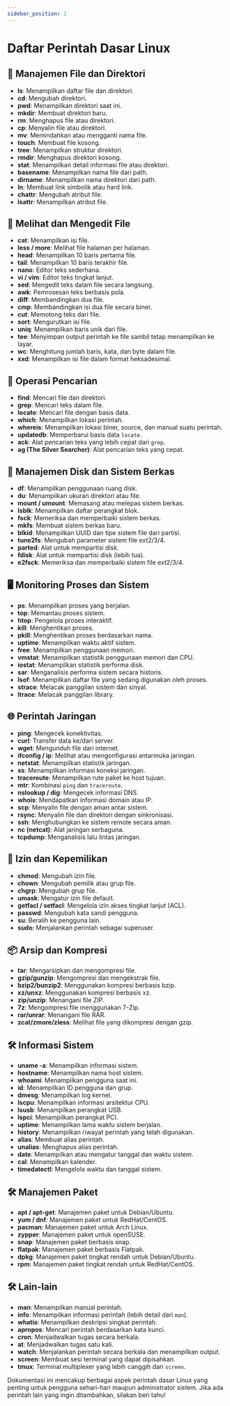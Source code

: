```yaml
---
sidebar_position: 1
---
```


# Daftar Perintah Dasar Linux

## 📂 Manajemen File dan Direktori
- **ls**: Menampilkan daftar file dan direktori.
- **cd**: Mengubah direktori.
- **pwd**: Menampilkan direktori saat ini.
- **mkdir**: Membuat direktori baru.
- **rm**: Menghapus file atau direktori.
- **cp**: Menyalin file atau direktori.
- **mv**: Memindahkan atau mengganti nama file.
- **touch**: Membuat file kosong.
- **tree**: Menampilkan struktur direktori.
- **rmdir**: Menghapus direktori kosong.
- **stat**: Menampilkan detail informasi file atau direktori.
- **basename**: Menampilkan nama file dari path.
- **dirname**: Menampilkan nama direktori dari path.
- **ln**: Membuat link simbolik atau hard link.
- **chattr**: Mengubah atribut file.
- **lsattr**: Menampilkan atribut file.

## 📝 Melihat dan Mengedit File
- **cat**: Menampilkan isi file.
- **less / more**: Melihat file halaman per halaman.
- **head**: Menampilkan 10 baris pertama file.
- **tail**: Menampilkan 10 baris terakhir file.
- **nano**: Editor teks sederhana.
- **vi / vim**: Editor teks tingkat lanjut.
- **sed**: Mengedit teks dalam file secara langsung.
- **awk**: Pemrosesan teks berbasis pola.
- **diff**: Membandingkan dua file.
- **cmp**: Membandingkan isi dua file secara biner.
- **cut**: Memotong teks dari file.
- **sort**: Mengurutkan isi file.
- **uniq**: Menampilkan baris unik dari file.
- **tee**: Menyimpan output perintah ke file sambil tetap menampilkan ke layar.
- **wc**: Menghitung jumlah baris, kata, dan byte dalam file.
- **xxd**: Menampilkan isi file dalam format heksadesimal.

## 🔎 Operasi Pencarian
- **find**: Mencari file dan direktori.
- **grep**: Mencari teks dalam file.
- **locate**: Mencari file dengan basis data.
- **which**: Menampilkan lokasi perintah.
- **whereis**: Menampilkan lokasi biner, source, dan manual suatu perintah.
- **updatedb**: Memperbarui basis data `locate`.
- **ack**: Alat pencarian teks yang lebih cepat dari `grep`.
- **ag (The Silver Searcher)**: Alat pencarian teks yang cepat.

## 💾 Manajemen Disk dan Sistem Berkas
- **df**: Menampilkan penggunaan ruang disk.
- **du**: Menampilkan ukuran direktori atau file.
- **mount / umount**: Memasang atau melepas sistem berkas.
- **lsblk**: Menampilkan daftar perangkat blok.
- **fsck**: Memeriksa dan memperbaiki sistem berkas.
- **mkfs**: Membuat sistem berkas baru.
- **blkid**: Menampilkan UUID dan tipe sistem file dari partisi.
- **tune2fs**: Mengubah parameter sistem file ext2/3/4.
- **parted**: Alat untuk mempartisi disk.
- **fdisk**: Alat untuk mempartisi disk (lebih tua).
- **e2fsck**: Memeriksa dan memperbaiki sistem file ext2/3/4.

## 🖥️ Monitoring Proses dan Sistem
- **ps**: Menampilkan proses yang berjalan.
- **top**: Memantau proses sistem.
- **htop**: Pengelola proses interaktif.
- **kill**: Menghentikan proses.
- **pkill**: Menghentikan proses berdasarkan nama.
- **uptime**: Menampilkan waktu aktif sistem.
- **free**: Menampilkan penggunaan memori.
- **vmstat**: Menampilkan statistik penggunaan memori dan CPU.
- **iostat**: Menampilkan statistik performa disk.
- **sar**: Menganalisis performa sistem secara historis.
- **lsof**: Menampilkan daftar file yang sedang digunakan oleh proses.
- **strace**: Melacak panggilan sistem dan sinyal.
- **ltrace**: Melacak panggilan library.

## 🌐 Perintah Jaringan
- **ping**: Mengecek konektivitas.
- **curl**: Transfer data ke/dari server.
- **wget**: Mengunduh file dari internet.
- **ifconfig / ip**: Melihat atau mengonfigurasi antarmuka jaringan.
- **netstat**: Menampilkan statistik jaringan.
- **ss**: Menampilkan informasi koneksi jaringan.
- **traceroute**: Menampilkan rute paket ke host tujuan.
- **mtr**: Kombinasi `ping` dan `traceroute`.
- **nslookup / dig**: Mengecek informasi DNS.
- **whois**: Mendapatkan informasi domain atau IP.
- **scp**: Menyalin file dengan aman antar sistem.
- **rsync**: Menyalin file dan direktori dengan sinkronisasi.
- **ssh**: Menghubungkan ke sistem remote secara aman.
- **nc (netcat)**: Alat jaringan serbaguna.
- **tcpdump**: Menganalisis lalu lintas jaringan.

## 🔐 Izin dan Kepemilikan
- **chmod**: Mengubah izin file.
- **chown**: Mengubah pemilik atau grup file.
- **chgrp**: Mengubah grup file.
- **umask**: Mengatur izin file default.
- **getfacl / setfacl**: Mengelola izin akses tingkat lanjut (ACL).
- **passwd**: Mengubah kata sandi pengguna.
- **su**: Beralih ke pengguna lain.
- **sudo**: Menjalankan perintah sebagai superuser.

## 📦 Arsip dan Kompresi
- **tar**: Mengarsipkan dan mengompresi file.
- **gzip/gunzip**: Mengompresi dan mengekstrak file.
- **bzip2/bunzip2**: Menggunakan kompresi berbasis bzip.
- **xz/unxz**: Menggunakan kompresi berbasis xz.
- **zip/unzip**: Menangani file ZIP.
- **7z**: Mengompresi file menggunakan 7-Zip.
- **rar/unrar**: Menangani file RAR.
- **zcat/zmore/zless**: Melihat file yang dikompresi dengan gzip.

## 🛠️ Informasi Sistem
- **uname -a**: Menampilkan informasi sistem.
- **hostname**: Menampilkan nama host sistem.
- **whoami**: Menampilkan pengguna saat ini.
- **id**: Menampilkan ID pengguna dan grup.
- **dmesg**: Menampilkan log kernel.
- **lscpu**: Menampilkan informasi arsitektur CPU.
- **lsusb**: Menampilkan perangkat USB.
- **lspci**: Menampilkan perangkat PCI.
- **uptime**: Menampilkan lama waktu sistem berjalan.
- **history**: Menampilkan riwayat perintah yang telah digunakan.
- **alias**: Membuat alias perintah.
- **unalias**: Menghapus alias perintah.
- **date**: Menampilkan atau mengatur tanggal dan waktu sistem.
- **cal**: Menampilkan kalender.
- **timedatectl**: Mengelola waktu dan tanggal sistem.

## 🛠️ Manajemen Paket
- **apt / apt-get**: Manajemen paket untuk Debian/Ubuntu.
- **yum / dnf**: Manajemen paket untuk RedHat/CentOS.
- **pacman**: Manajemen paket untuk Arch Linux.
- **zypper**: Manajemen paket untuk openSUSE.
- **snap**: Manajemen paket berbasis snap.
- **flatpak**: Manajemen paket berbasis Flatpak.
- **dpkg**: Manajemen paket tingkat rendah untuk Debian/Ubuntu.
- **rpm**: Manajemen paket tingkat rendah untuk RedHat/CentOS.

## 🛠️ Lain-lain
- **man**: Menampilkan manual perintah.
- **info**: Menampilkan informasi perintah (lebih detail dari `man`).
- **whatis**: Menampilkan deskripsi singkat perintah.
- **apropos**: Mencari perintah berdasarkan kata kunci.
- **cron**: Menjadwalkan tugas secara berkala.
- **at**: Menjadwalkan tugas satu kali.
- **watch**: Menjalankan perintah secara berkala dan menampilkan output.
- **screen**: Membuat sesi terminal yang dapat dipisahkan.
- **tmux**: Terminal multiplexer yang lebih canggih dari `screen`.

Dokumentasi ini mencakup berbagai aspek perintah dasar Linux yang penting untuk pengguna sehari-hari maupun administrator sistem. Jika ada perintah lain yang ingin ditambahkan, silakan beri tahu!